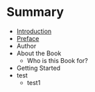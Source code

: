# Summary

* [Introduction](README.md)
* [Preface](Intro/preface.md)
* Author
* About the Book
   * Who is this Book for?
* Getting Started
* test
   * test1

